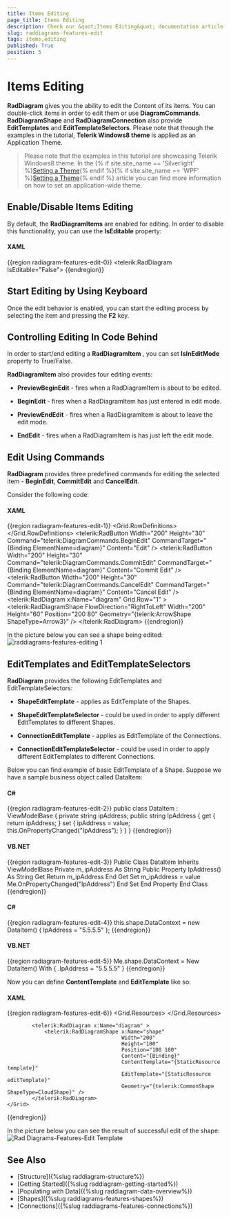 ```yaml
---
title: Items Editing
page_title: Items Editing
description: Check our &quot;Items Editing&quot; documentation article for the RadDiagram WPF control.
slug: raddiagrams-features-edit
tags: items,editing
published: True
position: 5
---
```


# Items Editing

__RadDiagram__ gives you the ability to edit the Content of its items. You can double-click items in order to edit them or use __DiagramCommands__. __RadDiagramShape__ and __RadDiagramConnection__ also provide __EditTemplates__ and __EditTemplateSelectors__. Please note that through the examples in the tutorial, __Telerik Windows8 theme__ is applied as an Application Theme.

>Please note that the examples in this tutorial are showcasing Telerik Windows8 theme. In the {% if site.site_name == 'Silverlight' %}[Setting a Theme](http://www.telerik.com/help/silverlight/common-styling-apperance-setting-theme.html#Setting_Application-Wide_Built-In_Theme_in_the_Code-Behind){% endif %}{% if site.site_name == 'WPF' %}[Setting a Theme](http://www.telerik.com/help/wpf/common-styling-apperance-setting-theme-wpf.html#Setting_Application-Wide_Built-In_Theme_in_the_Code-Behind){% endif %} article you can find more information on how to set an application-wide theme.

## Enable/Disable Items Editing

By default, the __RadDiagramItems__ are enabled for editing. In order to disable this functionality, you can use the __IsEditable__ property:		

#### __XAML__	
{{region radiagram-features-edit-0}}
	<telerik:RadDiagram IsEditable="False">
{{endregion}}

## Start Editing by Using Keyboard

Once the edit behavior is enabled, you can start the editing process by selecting the item and pressing the __F2__ key.		

## Controlling Editing In Code Behind

In order to start/end editing a __RadDiagramItem__ , you can set __IsInEditMode__ property to True/False.		

__RadDiagramItem__ also provides four editing events:		

* __PreviewBeginEdit__ - fires when a RadDiagramItem is about to be edited.			  

* __BeginEdit__ - fires when a RadDiagramItem has just entered in edit mode.			  

* __PreviewEndEdit__ - fires when a RadDiagramItem is about to leave the edit mode.			  

* __EndEdit__ - fires when a RadDiagramItem is has just left the edit mode.			  

## Edit Using Commands

__RadDiagram__ provides three predefined commands for editing the selected item - __BeginEdit__, __CommitEdit__ and __CancelEdit__.		

Consider the following code: 
#### __XAML__
{{region radiagram-features-edit-1}}
	 <Grid>
	        <Grid.RowDefinitions>
	            <RowDefinition Height="Auto" />
	            <RowDefinition Height="*" />
	        </Grid.RowDefinitions>
	        <StackPanel Orientation="Horizontal">
	            <telerik:RadButton Width="200" 
	                               Height="30"
	                               Command="telerik:DiagramCommands.BeginEdit"
	                               CommandTarget="{Binding ElementName=diagram}"
	                               Content="Edit" />
	            <telerik:RadButton Width="200" 
	                               Height="30"
	                               Command="telerik:DiagramCommands.CommitEdit"
	                               CommandTarget="{Binding ElementName=diagram}"
	                               Content="Commit Edit" />
	            <telerik:RadButton Width="200" 
	                               Height="30"
	                               Command="telerik:DiagramCommands.CancelEdit"
	                               CommandTarget="{Binding ElementName=diagram}"
	                               Content="Cancel Edit" />
	        </StackPanel>
	        <telerik:RadDiagram x:Name="diagram" Grid.Row="1" >
	            <telerik:RadDiagramShape FlowDirection="RightToLeft" 
	                                     Width="200"
	                                     Height="60" 
	                                     Position="200 80"
	                                     Geometry="{telerik:ArrowShape ShapeType=Arrow3}" />
	        </telerik:RadDiagram>
	</Grid>
{{endregion}}

In the picture below you can see a shape being edited:
![raddiagrams-features-editing 1](images/raddiagrams-features-editing1.png)

## EditTemplates and EditTemplateSelectors

__RadDiagram__ provides the following EditTemplates and EditTemplateSelectors:		

* __ShapeEditTemplate__ - applies as EditTemplate of the Shapes.			  

* __ShapeEditTemplateSelector__ - could be used in order to apply different EditTemplates to different Shapes.			  

* __ConnectionEditTemplate__ - applies as EditTemplate of the Connections.			  

* __ConnectionEditTemplateSelector__ - could be used in order to apply different EditTemplates to different Connections.			  

Below you can find example of basic EditTemplate of a Shape. Suppose we have a sample business object called DataItem:

#### __C#__
{{region radiagram-features-edit-2}}
	public class DataItem : ViewModelBase
	{
		private string ipAddress;
		public string IpAddress
		{
			get { return ipAddress; }
			set
			{
				ipAddress = value;
				this.OnPropertyChanged("IpAddress");
			}
		}
	}
{{endregion}}

#### __VB.NET__
{{region radiagram-features-edit-3}}
	Public Class DataItem
		Inherits ViewModelBase
		Private m_ipAddress As String
		Public Property IpAddress() As String
			Get
				Return m_ipAddress
			End Get
			Set
				m_ipAddress = value
				Me.OnPropertyChanged("IpAddress")
			End Set
		End Property
	End Class
{{endregion}}

#### __C#__
{{region radiagram-features-edit-4}}
	this.shape.DataContext = new DataItem() { IpAddress = "5.5.5.5" };
{{endregion}}

#### __VB.NET__
{{region radiagram-features-edit-5}}
	Me.shape.DataContext = New DataItem() With { .IpAddress = "5.5.5.5" }
{{endregion}}

Now you can define __ContentTemplate__ and __EditTemplate__ like so:
		
#### __XAML__
{{region radiagram-features-edit-6}}
	 <Grid>
	        <Grid.Resources>
	            <DataTemplate x:Key="editTemplate">
	                <StackPanel Orientation="Horizontal">
	                    <TextBlock Height="24" 
	                               FontWeight="Bold"
	                               Foreground="Blue"
	                               Text=" Enter new IP: " />
	                    <TextBox Height="24" Text="{Binding IpAddress}" />
	                </StackPanel>
	            </DataTemplate>
	            <DataTemplate x:Key="template">
	                <TextBlock FontWeight="Bold" 
	                           Foreground="Blue"
	                           Text="{Binding IpAddress}" />
	            </DataTemplate>
	        </Grid.Resources>
	        
	        <telerik:RadDiagram x:Name="diagram" >
	            <telerik:RadDiagramShape x:Name="shape" 
	                                     Width="200"
	                                     Height="100"
	                                     Position="100 100"
	                                     Content="{Binding}"
	                                     ContentTemplate="{StaticResource template}"
	                                     EditTemplate="{StaticResource editTemplate}"
	                                     Geometry="{telerik:CommonShape ShapeType=CloudShape}" />
	        </telerik:RadDiagram>
	</Grid>
{{endregion}}

In the picture below you can see the result of successful edit of the shape:
![Rad Diagrams-Features-Edit Template](images/RadDiagrams-Features-EditTemplate.png)

## See Also
 * [Structure]({%slug raddiagram-structure%})
 * [Getting Started]({%slug raddiagram-getting-started%})
 * [Populating with Data]({%slug raddiagram-data-overview%})
 * [Shapes]({%slug raddiagrams-features-shapes%})
 * [Connections]({%slug raddiagrams-features-connections%})